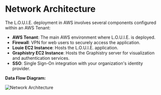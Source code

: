 # Network Architecture

The L.O.U.I.E. deployment in AWS involves several components configured within an AWS Tenant:

- **AWS Tenant**: The main AWS environment where L.O.U.I.E. is deployed.
- **Firewall**: VPN for web users to securely access the application.
- **Louie EC2 Instance**: Hosts the L.O.U.I.E. application.
- **Graphistry EC2 Instance**: Hosts the Graphistry server for visualization and authentication services.
- **SSO**: Single Sign-On integration with your organization's identity provider.

**Data Flow Diagram:**

![Network Architecture](../images/Louie_Network_Architecture.png)


